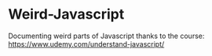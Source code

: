 # Weird-Javascript
Documenting weird parts of Javascript thanks to the course: https://www.udemy.com/understand-javascript/
